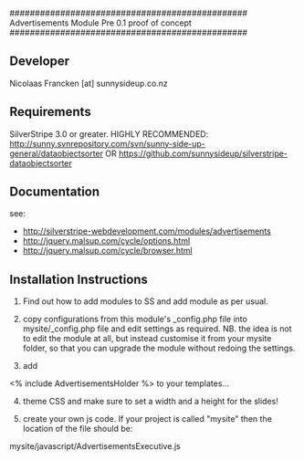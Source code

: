 ###############################################
Advertisements Module
Pre 0.1 proof of concept
###############################################

Developer
-----------------------------------------------
Nicolaas Francken [at] sunnysideup.co.nz

Requirements
-----------------------------------------------
SilverStripe 3.0 or greater.
HIGHLY RECOMMENDED:
http://sunny.svnrepository.com/svn/sunny-side-up-general/dataobjectsorter
OR https://github.com/sunnysideup/silverstripe-dataobjectsorter

Documentation
-----------------------------------------------
see:
- http://silverstripe-webdevelopment.com/modules/advertisements
- http://jquery.malsup.com/cycle/options.html
- http://jquery.malsup.com/cycle/browser.html

Installation Instructions
-----------------------------------------------
1. Find out how to add modules to SS and add module as per usual.

2. copy configurations from this module's _config.php file
into mysite/_config.php file and edit settings as required.
NB. the idea is not to edit the module at all, but instead customise
it from your mysite folder, so that you can upgrade the module without redoing the settings.

3. add

<% include AdvertisementsHolder %> to your templates...

4. theme CSS and make sure to set a width and a height for the slides!

5. create your own js code.  If your project is called "mysite" then the location of the file should be:

mysite/javascript/AdvertisementsExecutive.js
